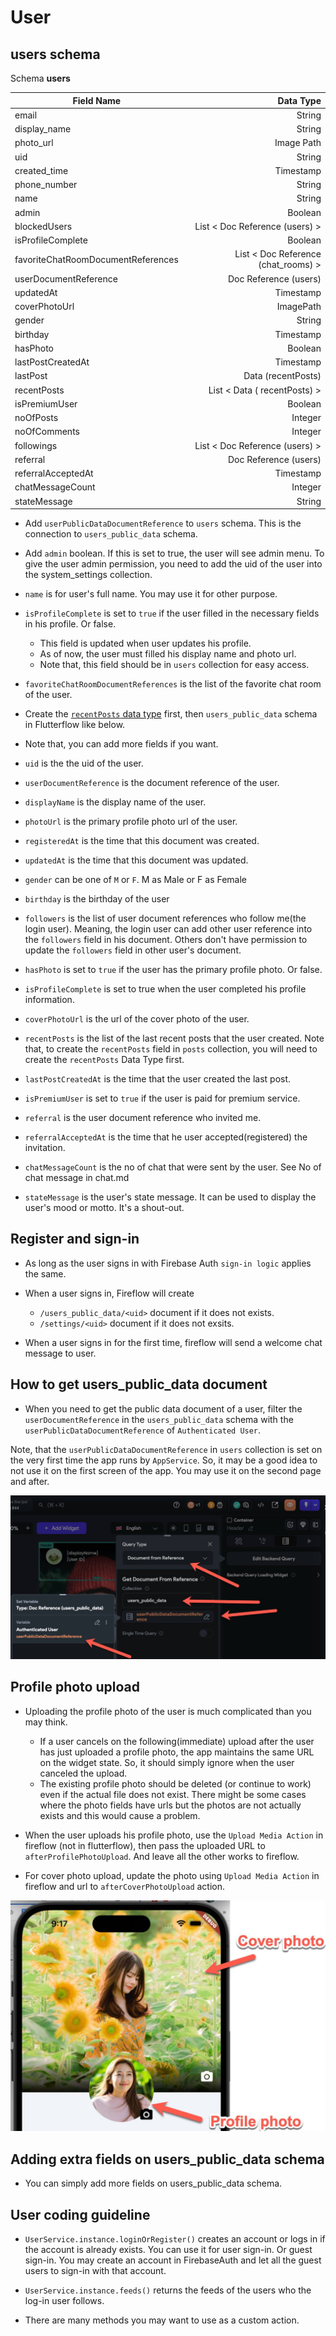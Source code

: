 
# User

## users schema


Schema **users**

| Field Name | Data Type |
|------------|----------:|
| email | String |
| display_name | String |
| photo_url | Image Path |
| uid | String |
| created_time | Timestamp |
| phone_number | String |
| name | String |
| admin | Boolean |
| blockedUsers | List < Doc Reference (users) > |
| isProfileComplete | Boolean |
| favoriteChatRoomDocumentReferences | List < Doc Reference (chat_rooms) > |
| userDocumentReference | Doc Reference (users) |
| updatedAt | Timestamp |
| coverPhotoUrl | ImagePath |
| gender | String |
| birthday | Timestamp |
| hasPhoto | Boolean |
| lastPostCreatedAt | Timestamp |
| lastPost | Data (recentPosts) |
| recentPosts | List < Data ( recentPosts) > |
| isPremiumUser | Boolean |
| noOfPosts | Integer |
| noOfComments | Integer |
| followings | List < Doc Reference (users) > |
| referral | Doc Reference (users) |
| referralAcceptedAt | Timestamp |
| chatMessageCount | Integer |
| stateMessage | String |





- Add `userPublicDataDocumentReference` to `users` schema. This is the connection to `users_public_data` schema.

- Add `admin` boolean. If this is set to true, the user will see admin menu. To give the user admin permission, you need to add the uid of the user into the system_settings collection.

- `name` is for user's full name. You may use it for other purpose.

- `isProfileComplete` is set to `true` if the user filled in the necessary fields in his profile. Or false.
  - This field is updated when user updates his profile.
  - As of now, the user must filled his display name and photo url.
  - Note that, this field should be in `users` collection for easy access.


- `favoriteChatRoomDocumentReferences` is the list of the favorite chat room of the user.


- Create the [`recentPosts` data type](https://github.com/withcenter/fireflow/blob/main/etc/readme/flutterflow/en/forum.md) first, then `users_public_data` schema in Flutterflow like below.

- Note that, you can add more fields if you want.



- `uid` is the the uid of the user.
- `userDocumentReference` is the document reference of the user.
- `displayName` is the display name of the user.
- `photoUrl` is the primary profile photo url of the user.
- `registeredAt` is the time that this document was created.
- `updatedAt` is the time that this document was updated.
- `gender` can be one of `M` or `F`. M as Male or F as Female
- `birthday` is the birthday of the user
- `followers` is the list of user document references who follow me(the login user).
  Meaning, the login user can add other user reference into the `followers` field in his document. Others don't have permission to update the `followers` field in other user's document.
- `hasPhoto` is set to `true` if the user has the primary profile photo. Or false.
- `isProfileComplete` is set to true when the user completed his profile information.
- `coverPhotoUrl` is the url of the cover photo of the user.
- `recentPosts` is the list of the last recent posts that the user created. Note that, to create the `recentPosts` field in `posts` collection, you will need to create the `recentPosts` Data Type first.
- `lastPostCreatedAt` is the time that the user created the last post.
- `isPremiumUser` is set to `true` if the user is paid for premium service.
- `referral` is the user document reference who invited me.
- `referralAcceptedAt` is the time that he user accepted(registered) the invitation.
- `chatMessageCount` is the no of chat that were sent by the user. See No of chat message in chat.md
- `stateMessage` is the user's state message. It can be used to display the user's mood or motto. It's a shout-out.




## Register and sign-in

- As long as the user signs in with Firebase Auth `sign-in logic` applies the same.

- When a user signs in, Fireflow will create
  - `/users_public_data/<uid>` document if it does not exists.
  - `/settings/<uid>` document if it does not exsits.

- When a user signs in for the first time, fireflow will send a welcome chat message to user.


## How to get users_public_data document


- When you need to get the public data document of a user, filter the `userDocumentReference` in the `users_public_data` schema with the `userPublicDataDocumentReference` of `Authenticated User`.

Note, that the `userPublicDataDocumentReference` in `users` collection is set on the very first time the app runs by `AppService`. So, it may be a good idea to not use it on the first screen of the app. You may use it on the second page and after.


![Image Link](https://github.com/withcenter/fireflow/blob/main/etc/readme/img/ff-get-user-pub-doc.jpg?raw=true "How to get user public data document")


## Profile photo upload

- Uploading the profile photo of the user is much complicated than you may think.
  - If a user cancels on the following(immediate) upload after the user has just uploaded a profile photo, the app maintains the same URL on the widget state. So, it should simply ignore when the user canceled the upload.
  - The existing profile photo should be deleted (or continue to work) even if the actual file does not exist. There might be some cases where the photo fields have urls but the photos are not actually exists and this would cause a problem.


- When the user uploads his profile photo, use the `Upload Media Action` in fireflow (not in flutterflow), then pass the uploaded URL to `afterProfilePhotoUpload`. And leave all the other works to fireflow.

- For cover photo upload, update the photo using `Upload Media Action` in fireflow and url to `afterCoverPhotoUpload` action.

![Image Link](https://github.com/withcenter/fireflow/blob/main/etc/readme/img/ff-photo.jpg?raw=true "User photo")


## Adding extra fields on users_public_data schema

- You can simply add more fields on users_public_data schema.


## User coding guideline

- `UserService.instance.loginOrRegister()` creates an account or logs in if the account is already exists. You can use it for user sign-in. Or guest sign-in. You may create an account in FirebaseAuth and let all the guest users to sign-in with that account.


- `UserService.instance.feeds()` returns the feeds of the users who the log-in user follows.

- There are many methods you may want to use as a custom action.


